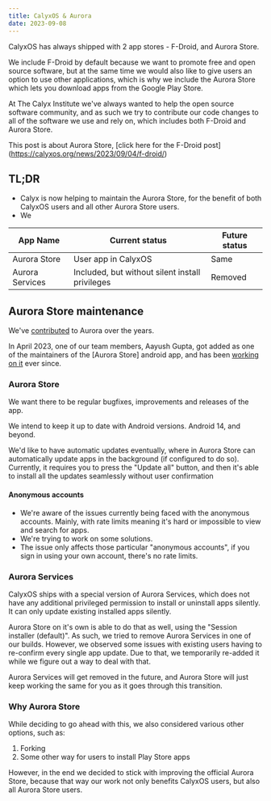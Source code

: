 ```yaml
---
title: CalyxOS & Aurora
date: 2023-09-08
---
```


CalyxOS has always shipped with 2 app stores - F-Droid, and Aurora Store.

We include F-Droid by default because we want to promote free and open source software, but at the same time we would also like to give users an option to use other applications, which is why we include the Aurora Store which lets you download apps from the Google Play Store.

At The Calyx Institute we've always wanted to help the open source software community, and as such we try to contribute our code changes to all of the software we use and rely on, which includes both F-Droid and Aurora Store.

This post is about Aurora Store, [click here for the F-Droid post] (https://calyxos.org/news/2023/09/04/f-droid/)


## TL;DR

* Calyx is now helping to maintain the Aurora Store, for the benefit of both CalyxOS users and all other Aurora Store users.
* We

| App Name | Current status | Future status |
| -------- | -------------- | ------------- |
| Aurora Store | User app in CalyxOS | Same |
| Aurora Services | Included, but without silent install privileges | Removed |

## Aurora Store maintenance
We've [contributed](https://gitlab.com/AuroraOSS/AuroraStore/-/merge_requests?scope=all&state=all&author_username=uldiniad) to Aurora over the years.

In April 2023, one of our team members, Aayush Gupta, got added as one of the maintainers of the [Aurora Store] android app, and has been [working on it](https://gitlab.com/AuroraOSS/AuroraStore/-/graphs/master?ref_type=heads) ever since.

### Aurora Store

We want there to be regular bugfixes, improvements and releases of the app.

We intend to keep it up to date with Android versions. Android 14, and beyond.

We'd like to have automatic updates eventually, where in Aurora Store can automatically update apps in the background (if configured to do so). Currently, it requires you to press the "Update all" button, and then it's able to install all the updates seamlessly without user confirmation

#### Anonymous accounts

* We're aware of the issues currently being faced with the anonymous accounts. Mainly, with rate limits meaning it's hard or impossible to view and search for apps.
* We're trying to work on some solutions.
* The issue only affects those particular "anonymous accounts", if you sign in using your own account, there's no rate limits.

### Aurora Services

CalyxOS ships with a special version of Aurora Services, which does not have any additional privileged permission to install or uninstall apps silently. It can only update existing installed apps silently.

Aurora Store on it's own is able to do that as well, using the "Session installer (default)". As such, we tried to remove Aurora Services in one of our builds. However, we observed some issues with existing users having to re-confirm every single app update. Due to that, we temporarily re-added it while we figure out a way to deal with that.

Aurora Services will get removed in the future, and Aurora Store will just keep working the same for you as it goes through this transition.

### Why Aurora Store

While deciding to go ahead with this, we also considered various other options, such as:

1. Forking
2. Some other way for users to install Play Store apps

However, in the end we decided to stick with improving the official Aurora Store, because that way our work not only benefits CalyxOS users, but also all Aurora Store users.
